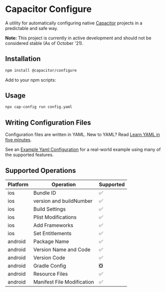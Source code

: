 # Capacitor Configure

A utility for automatically configuring native [Capacitor](https://capacitorjs.com/) projects in a predictable and safe way.

__Note:__ This project is currently in active development and should not be considered stable (As of October '21). 

## Installation

```bash
npm install @capacitor/configure
```

Add to your npm scripts:

## Usage

```bash
npx cap-config run config.yaml
```

## Writing Configuration Files

Configuration files are written in YAML. New to YAML? Read [Learn YAML in five minutes](https://www.codeproject.com/Articles/1214409/Learn-YAML-in-five-minutes).

See an [Example Yaml Configuration](https://github.com/ionic-team/capacitor-configure/blob/main/examples/basic.yml) for a real-world example using many of the supported features.

## Supported Operations

| Platform | Operation                  | Supported          |
| -------- | -------------------------- | ------------------ |
| ios      | Bundle ID                  | :white_check_mark: |
| ios      | version and buildNumber    | :white_check_mark: |
| ios      | Build Settings             | :white_check_mark: |
| ios      | Plist Modifications        | :white_check_mark: |
| ios      | Add Frameworks             | :white_check_mark: |
| ios      | Set Entitlements           | :white_check_mark: |
| android  | Package Name               | :white_check_mark: |
| android  | Version Name and Code      | :white_check_mark: |
| android  | Version Code               | :white_check_mark: |
| android  | Gradle Config              | ❎ |
| android  | Resource Files             | :white_check_mark: |
| android  | Manifest File Modification | :white_check_mark: |
